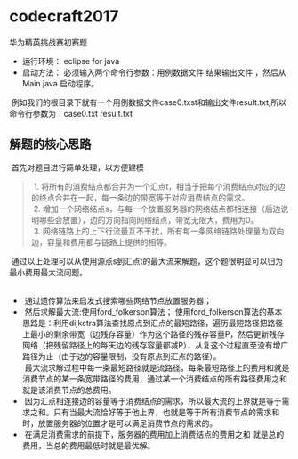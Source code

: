 # codecraft2017
华为精英挑战赛初赛题

+ 运行环境： eclipse for java 
+ 启动方法： 必须输入两个命令行参数：用例数据文件 结果输出文件 ，然后从Main.java 启动程序。 

  例如我们的根目录下就有一个用例数据文件case0.txst和输出文件result.txt,所以命令行参数为：case0.txt result.txt 
  
  
## 解题的核心思路

  首先对题目进行简单处理，以方便建模
  
 > 1. 将所有的消费结点都合并为一个汇点t，相当于把每个消费结点对应的边的终点合并在一起，每一条边的带宽等于对应消费结点的需求。                         
  2. 增加一个网络结点s，与每一个放置服务器的网络结点都相连接（后边说明哪些会放置），边的方向指向网络结点，带宽无限大，费用为0。                       
  3. 网络链路上的上下行流量互不干扰，所有每一条网络链路处理量为双向边，容量和费用都与链路上提供的相等。
  
  通过以上处理可以从使用源点s到汇点t的最大流来解题，这个题很明显可以归为最小费用最大流问题。 <br><br>                                                      
                                                                
 -  通过遗传算法来启发式搜索哪些网络节点放置服务器；
 -  然后求解最大流:使用ford_folkerson算法；
 使用ford_folkerson算法的基本思路是：利用dijkstra算法查找原点到汇点的最短路径，遍历最短路径把路径上最小的剩余带宽（边残存容量）作为这个路径的残存容量P，然后更新残存网络（把残留路径上的每天边的残存容量都减P），从复这个过程直至没有增广路径为止（由于边的容量限制，没有原点到汇点的路径）。<br>
  最大流求解过程中每一条最短路径就是流路径，每条最短路径上的费用和就是消费节点的某一条宽带路径的费用，通过某一个消费结点的所有路径费用之和就是该消费节点的总费用。
-  因为汇点相连接边的容量等于消费结点的需求，所以最大流的上界就是等于需求之和。只有当最大流恰好等于他上界，也就是等于所有消费节点的需求和时，放置服务器的位置才是可以满足消费节点的需求的。   	
-  在满足消费需求的前提下，服务器的费用加上消费结点的费用之和 就是总的费用，当总的费用最低时就是最优解。
